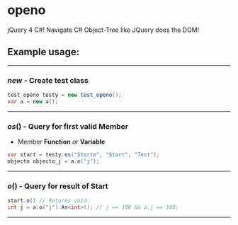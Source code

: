 # openo
jQuery 4 C#! Navigate C# Object-Tree like JQuery does the DOM!

## Example usage:
---
### *new* - Create test class
```C#
test_openo testy = new test_openo();
var a = new a();
```
---
### *os*() - Query for first valid Member
* Member **Function** *or* **Variable**
```C#
var start = testy.os("Storte", "Start", "Test");
objecto objecto_j = a.o("j");
```
---

### *o*() - Query for result of Start
```C#
start.o() // Returns void
int j = a.o("j").As<int>(); // j == 100 && a.j == 100;
```
---

